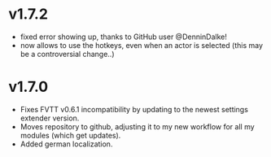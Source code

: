 # v1.7.2

* fixed error showing up, thanks to GitHub user @DenninDalke!
* now allows to use the hotkeys, even when an actor is selected (this may be a controversial change..)

# v1.7.0
* Fixes FVTT v0.6.1 incompatibility by updating to the newest settings extender version.
* Moves repository to github, adjusting it to my new workflow for all my modules (which get updates).
* Added german localization.